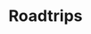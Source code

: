 ---
title: "Roadtrips"
layout: collection
permalink: /roadtrips/
collection: roadtrips
entries_layout: grid
sort_by: "date"
sort_order: "reverse"
---